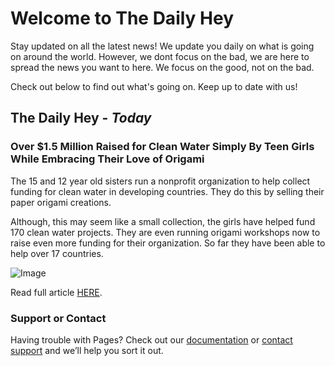 # Welcome to The Daily Hey

Stay updated on all the latest news! We update you daily on what is going on around the world. However, we dont focus on the bad, we are here to spread the news you want to here. We focus on the good, not on the bad.

Check out below to find out what's going on. Keep up to date with us!

## The Daily Hey - _Today_

### Over $1.5 Million Raised for Clean Water Simply By **Teen** Girls While Embracing Their Love of Origami

The 15 and 12 year old sisters run a nonprofit organization to help collect funding for clean water in developing countries. They do this by selling their paper origami creations. 

Although, this may seem like a small collection, the girls have helped fund 170 clean water projects. They are even running origami workshops now to raise even more funding for their organization. So far they have been able to help over 17 countries. 

![Image](https://i.pinimg.com/564x/72/cc/8b/72cc8b03666b888d49191b45a41427c8.jpg) 


Read full article [HERE](https://www.goodnewsnetwork.org/teen-girls-raise-1-5-million-for-clean-water-with-origami/).















### Support or Contact

Having trouble with Pages? Check out our [documentation](https://help.github.com/categories/github-pages-basics/) or [contact support](https://github.com/contact) and we’ll help you sort it out.
